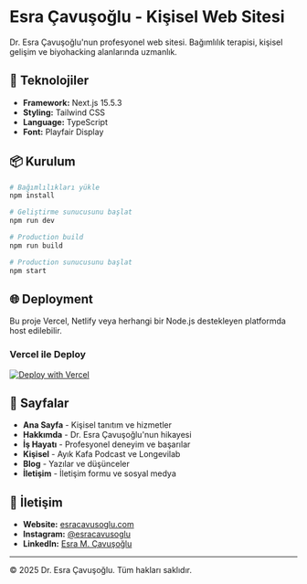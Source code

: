 # Esra Çavuşoğlu - Kişisel Web Sitesi

Dr. Esra Çavuşoğlu'nun profesyonel web sitesi. Bağımlılık terapisi, kişisel gelişim ve biyohacking alanlarında uzmanlık.

## 🚀 Teknolojiler

- **Framework:** Next.js 15.5.3
- **Styling:** Tailwind CSS
- **Language:** TypeScript
- **Font:** Playfair Display

## 📦 Kurulum

```bash
# Bağımlılıkları yükle
npm install

# Geliştirme sunucusunu başlat
npm run dev

# Production build
npm run build

# Production sunucusunu başlat
npm start
```

## 🌐 Deployment

Bu proje Vercel, Netlify veya herhangi bir Node.js destekleyen platformda host edilebilir.

### Vercel ile Deploy

[![Deploy with Vercel](https://vercel.com/button)](https://vercel.com/new/clone?repository-url=https://github.com/yourusername/esracavusoglu-website)

## 📄 Sayfalar

- **Ana Sayfa** - Kişisel tanıtım ve hizmetler
- **Hakkımda** - Dr. Esra Çavuşoğlu'nun hikayesi
- **İş Hayatı** - Profesyonel deneyim ve başarılar
- **Kişisel** - Ayık Kafa Podcast ve Longevilab
- **Blog** - Yazılar ve düşünceler
- **İletişim** - İletişim formu ve sosyal medya

## 👤 İletişim

- **Website:** [esracavusoglu.com](https://esracavusoglu.com)
- **Instagram:** [@esracavusoglu](https://www.instagram.com/esracavusoglu/)
- **LinkedIn:** [Esra M. Çavuşoğlu](https://www.linkedin.com/in/esra-m-cavusoglu-phd-casac-cac-77548021/)

---

© 2025 Dr. Esra Çavuşoğlu. Tüm hakları saklıdır.